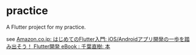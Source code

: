 # practice

A Flutter project for my practice.

see [Amazon.co.jp: はじめてのFlutter入門: iOS/Androidアプリ開発の⼀歩を踏み出そう！ Flutter開発 eBook : 千葉直樹: 本](https://www.amazon.co.jp/dp/B09F9ZSDJD)
